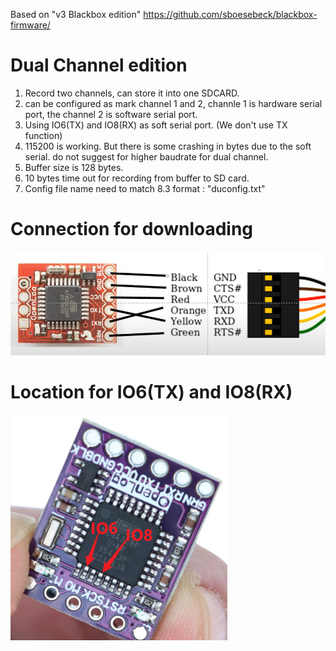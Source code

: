 Based on  "v3 Blackbox edition"
https://github.com/sboesebeck/blackbox-firmware/

 
 # Dual Channel edition
 1. Record two channels, can store it into one SDCARD. 
 2. can be configured as mark channel 1 and 2, channle 1 is hardware serial port, the channel 2 is software serial port. 
 3. Using IO6(TX) and IO8(RX) as soft serial port. (We don't use TX function)
 4. 115200 is working. But there is some crashing in bytes due to the soft serial. do not suggest for higher baudrate for dual channel. 
 5. Buffer size is 128 bytes.
 6. 10 bytes time out for recording from buffer to SD card. 
 7. Config file name need to match 8.3 format : "duconfig.txt"

# Connection for downloading
![Connection](connection.png "Connection")
# Location for IO6(TX) and IO8(RX)
![Pin Assignment](PinAssginment.png "Pin Assignment")